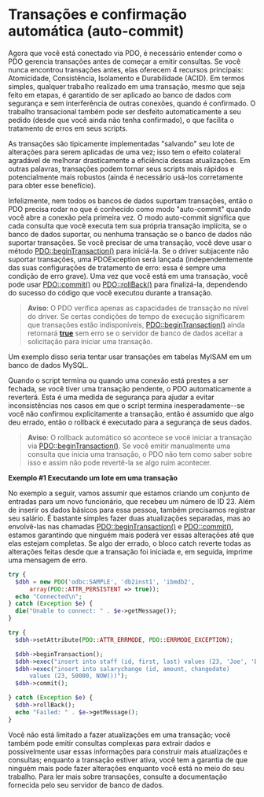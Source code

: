 # Transações e confirmação automática (auto-commit)

Agora que você está conectado via PDO, é necessário entender como o PDO gerencia transações antes de começar a emitir consultas. Se você nunca encontrou transações antes, elas oferecem 4 recursos principais: Atomicidade, Consistência, Isolamento e Durabilidade (ACID). Em termos simples, qualquer trabalho realizado em uma transação, mesmo que seja feito em etapas, é garantido de ser aplicado ao banco de dados com segurança e sem interferência de outras conexões, quando é confirmado. O trabalho transacional também pode ser desfeito automaticamente a seu pedido (desde que você ainda não tenha confirmado), o que facilita o tratamento de erros em seus scripts.

As transações são tipicamente implementadas "salvando" seu lote de alterações para serem aplicadas de uma vez; isso tem o efeito colateral agradável de melhorar drasticamente a eficiência dessas atualizações. Em outras palavras, transações podem tornar seus scripts mais rápidos e potencialmente mais robustos (ainda é necessário usá-los corretamente para obter esse benefício).

Infelizmente, nem todos os bancos de dados suportam transações, então o PDO precisa rodar no que é conhecido como modo "auto-commit" quando você abre a conexão pela primeira vez. O modo auto-commit significa que cada consulta que você executa tem sua própria transação implícita, se o banco de dados suportar, ou nenhuma transação se o banco de dados não suportar transações. Se você precisar de uma transação, você deve usar o método [PDO::beginTransaction()](https://www.php.net/manual/pt_BR/pdo.begintransaction.php) para iniciá-la. Se o driver subjacente não suportar transações, uma PDOException será lançada (independentemente das suas configurações de tratamento de erro: essa é sempre uma condição de erro grave). Uma vez que você está em uma transação, você pode usar [PDO::commit()](https://www.php.net/manual/pt_BR/pdo.commit.php) ou [PDO::rollBack()](https://www.php.net/manual/pt_BR/pdo.rollback.php) para finalizá-la, dependendo do sucesso do código que você executou durante a transação.

> **Aviso**: O PDO verifica apenas as capacidades de transação no nível do driver. Se certas condições de tempo de execução significarem que transações estão indisponíveis, [PDO::beginTransaction()](https://www.php.net/manual/pt_BR/pdo.begintransaction.php) ainda retornará [**true**](https://www.php.net/manual/pt_BR/reserved.constants.php#constant.true) sem erro se o servidor de banco de dados aceitar a solicitação para iniciar uma transação.

Um exemplo disso seria tentar usar transações em tabelas MyISAM em um banco de dados MySQL.

Quando o script termina ou quando uma conexão está prestes a ser fechada, se você tiver uma transação pendente, o PDO automaticamente a reverterá. Esta é uma medida de segurança para ajudar a evitar inconsistências nos casos em que o script termina inesperadamente--se você não confirmou explicitamente a transação, então é assumido que algo deu errado, então o rollback é executado para a segurança de seus dados.

> **Aviso**: O rollback automático só acontece se você iniciar a transação via [PDO::beginTransaction()](https://www.php.net/manual/pt_BR/pdo.begintransaction.php). Se você emitir manualmente uma consulta que inicia uma transação, o PDO não tem como saber sobre isso e assim não pode revertê-la se algo ruim acontecer.

**Exemplo #1 Executando um lote em uma transação**

No exemplo a seguir, vamos assumir que estamos criando um conjunto de entradas para um novo funcionário, que recebeu um número de ID 23. Além de inserir os dados básicos para essa pessoa, também precisamos registrar seu salário. É bastante simples fazer duas atualizações separadas, mas ao envolvê-las nas chamadas [PDO::beginTransaction()](https://www.php.net/manual/pt_BR/pdo.begintransaction.php) e [PDO::commit()](https://www.php.net/manual/pt_BR/pdo.commit.php), estamos garantindo que ninguém mais poderá ver essas alterações até que elas estejam completas. Se algo der errado, o bloco catch reverte todas as alterações feitas desde que a transação foi iniciada e, em seguida, imprime uma mensagem de erro.

```php
try {
  $dbh = new PDO('odbc:SAMPLE', 'db2inst1', 'ibmdb2',
      array(PDO::ATTR_PERSISTENT => true));
  echo "Connected\n";
} catch (Exception $e) {
  die("Unable to connect: " . $e->getMessage());
}

try {
  $dbh->setAttribute(PDO::ATTR_ERRMODE, PDO::ERRMODE_EXCEPTION);

  $dbh->beginTransaction();
  $dbh->exec("insert into staff (id, first, last) values (23, 'Joe', 'Bloggs')");
  $dbh->exec("insert into salarychange (id, amount, changedate)
      values (23, 50000, NOW())");
  $dbh->commit();

} catch (Exception $e) {
  $dbh->rollBack();
  echo "Failed: " . $e->getMessage();
}
```

Você não está limitado a fazer atualizações em uma transação; você também pode emitir consultas complexas para extrair dados e possivelmente usar essas informações para construir mais atualizações e consultas; enquanto a transação estiver ativa, você tem a garantia de que ninguém mais pode fazer alterações enquanto você está no meio do seu trabalho. Para ler mais sobre transações, consulte a documentação fornecida pelo seu servidor de banco de dados.
